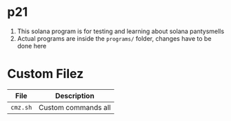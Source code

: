 # p21

1. This solana program is for testing and learning about solana pantysmells
2. Actual programs are inside the `programs/` folder, changes have to be done here

# Custom Filez

|   File   |     Description     |
| :------: | :-----------------: |
| `cmz.sh` | Custom commands all |
